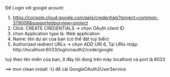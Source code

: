 Để Login với google acount: 
1. https://console.cloud.google.com/apis/credentials?project=common-379008&supportedpurview=project
2. Click: CREATE CREDENTIALS -> chọn OAuth client ID
3. chọn Application type là: Web application
4. Name: tên dự án của bạn (có thể đặt tuỳ biến)
5. Authorized redirect URLs -> chọn ADD URI
6, Tại URIs nhập: http://localhost:6033/login/oauth2/code/google
   
tuỳ theo tên miền của bạn, ở đây tôi dùng trên máy localhost và port là 6033


==> mvn clean install -U  để cài GoogleOAuth2UserService
